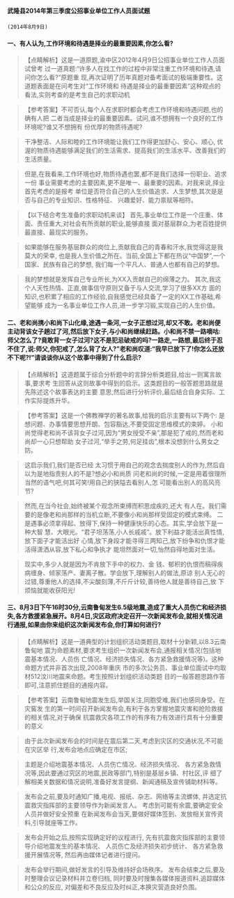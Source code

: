 #### 武隆县2014年第三季度公招事业单位工作人员面试题
    (2014年8月9日)
    
#### 一、有人认为,工作环境和待遇是择业的最重要因素,你怎么看?
>   【点睛解析】这是一道原题,渝中区2012年4月9日公招事业单位工作人员面试曾考
过一道真题:“许多人在找工作的过程中非常注重工作环境和待遇,请问你怎么看?”原题重
现,再次证明了历年真题对备考面试的极端重要性。这道题表面是在问考生对“工作环境和
待遇是择业的最重要因素”这种观点的看法,实则考查的是考生自己的求职动机

>   【参考答案】不可否认,每个人在求职时都会考虑工作环境和待遇问题,也的确有人把
二者当成是择业的最重要因素。试问,谁不想拥有一个良好的工作环境呢?谁又不想拥有
份优厚的物质待遇呢?

>   干净整洁、人际和睦的工作环境能让我们工作得更加舒心、安心、顺心,
优渥的物质待遇能够满足我们的生活需求、提高我们的生活水平、改善我们的生活质量。

>   但是,在我看来,工作环境也好,物质待遇也罢,都不是我们选择一份职业、追求一份
事业需要考虑的主要因素,更不是唯一、最重要的因素。对我来说,择业首先考虑的是报考
单位是否符合自己的人生价值追求、人生梦想,其次是是否与自己的专业知识、性格特征、
兴趣爱好、能力禀赋等相符。

>   【以下结合考生准备的求职动机来谈】
首先,事业单位工作是一个庄重、体面、责任重大,对社会有所贡献的职业,能够直接
面对基层群众,为老百姓提供最直接、最现实的服务。

>   如果能够在服务基层群众的岗位上,贡献我自己的青春和汗水,我觉得这是我莫大的荣幸,
也是我人生价值之所在。当前,全国上下都在热议“中国梦”,一个国家、民族有自己的梦想,
我们每一个平凡人、普通人也都有自己的梦想。

>   我的梦想就是发挥自己专业所长,为XX入贡献自己的绵薄之力。
其次,我这个人天性热情、正直,做事信守原则又备于与人交流,学习了很多XX方
面的知识,也积累了相应的工作经验,自我感觉已经具备了一定的XX工作基础,希望能够
成为一名事业单位工作人员,进一步学习锻,实现自己的人生价值。

#### 二、老和尚携小和尚下山化缘,途遇一条河,一女子正想过河,却又不敢。老和尚便主动背该女子趟过了河,然后放下女子,与小和尚继续赶路。小和尚不禁一路嘀咕:师父怎么了?竟敢背一女子过河?这不是犯忌破戒的吗?一路走,一路想,最后终于忍不住了,说:师父,你犯戒了,怎么背了女人?”老和尚叹道:“我早已放下了!你怎么还放不下呢?!”请谈谈你从这个故事中得到了什么启示?

>   【点睛解析】这道题属于综合分析题中的言辞分析类题目,给出一则寓言故事,要求考
生回答从这则故事中得到的启示。这类题目的一般答题思路就是先陈述这个故事表达的主要
意思,然后进行分析评价,最后结合自身实际、工作实际提炼升华。

>   【参考答案】这是一个佛教禅学的著名故事,给我的启示主要有以下两个:
是想问题、办事情要思想开朗、包容豁达,不要受固定思维模式的束婷。
小和尚觉得老和尚不该背女子过河,因为“男女授受不亲”,那是犯了戒的,然而老和尚却一心只想帮助
女子过河,“举手之劳,何足挂齿”,根本没想到什么男女之防。

>   这启示我们,我们是否已经
太习惯于用自己的观念去揣度别人的作为,然后自以为是地指责别人的不是?想必小和尚质
问老和尚的时候,一定是用着很理所当然的语气吧,何其可笑!用自己的狭隘去看别人,怎
可能看出别人的高风亮节?

>   然而,在当今社会,始终被某个观念所束缚而积思成疾的,还大
有人在。我们需要的是像老和尚那样的当机立断,不要像小和尚那样受固定的模式束缚。
二是遇事必须拿得起、放得下,保持一种健康快乐的心态。其实,学会放下是一种大智
慧、大眼光。“君子坦荡荡,小人长戚戚”。放下利益才能活出真性情,放下面子才能活出好
心情,放下身段才能寻得三两知己,放下纷争和仇恨才能活得潇洒从容,放下私心和争执才
能坦然面对一切,怡然自得地面对生活。

>   现实中,多少人就是因为不肯放下手中的权力、金
钱、郁积的仇恨而稿得疾病缠身、倾家荡产、妻离子散。学会放下,理解别人的做法,原谅
别人无心的过错,尊重他人的选择,不尖酸刻薄,不斤斤计较,善待他人就是善待自己,放
下烦恼就能收获阳光!


#### 三、8月3日下午16时30分,云南鲁甸发生6.5级地震,造成了重大人员伤亡和经济损失,各方救援紧急展开。8月4日,灾区政府决定召开一次新闻发布会,就相关情况进行通报,如果由你来组织这次新闻发布会,你打算如何进行?

>   【点睛解析】这是一道典型的计划组织活动类题目,取材十分新颖,以8.3云南鲁甸地
震为命题素材,要求考生组织一次新闻发布会,通报相关情况(包括地震基本情况、人员伤
亡情况、经济损失情况、各方紧急救援情况等)。这种命题方式并非首次出现,2008年重庆
市的多次公务员、事业单位面试中均取材512汶川地震来命题。考生按照计划组织活动类题
目的一般答题思路作答即可,注意抓住题目的通报内容。

>   【参考答案】云南鲁甸地震发生后,举国关注,同胞受难,我们也感同身受。在灾窖发
生的第一时间召开新闻发布会,有利于各方掌握地震灾害和抢险救接的相关情况,对于确保
抗震救灾各项工作的有序有力有效进行具有十分重要的意义

>   由于此次新闻发布会的时间是在震后第二天,考虑到灾区的交通状况,不可能在灾区举
行,发布会地点应确定在市区;

>   主题是介绍地震基本情况、人员伤亡情况、经济损失情况、
各方紧急救情况等,因此要通过究区的地震,民政等部门,特别是基层乡镇、村社区,评
细了解相美关数据和情况说明,准备好发言提纲、新闻通稿及宣传铺助材科等。

>   发布会之前,要及时通知广播,电视、报纸、杂志、网络等主流螺体,
并选定抗震救灾指挥部的主要领导作为新闻发言人。
考虑到可能有余震,要确定安全人员并做好安全预重
在新闻发布会当天,要做好媒体签到、发放相关宣传资料,引导就座等工作。

>   发布会开始之后,按照实现确定好的议程进行,
先有抗震救灾指挥部的主要领导介绍地震发生的基本情况、
人员伤亡及经济损失初步统计、
各方紧急救援开展情况等,
然后再由媒体记者进行提问。

>   发布会举行期间,做好发言的引导及维持好会场秩序。
发布会结束之后,要及时整理会议记录材料并立卷归档,
同时要及时搜集各媒体报道资料,追踪媒体和公众的反应,
对偏差和不良反应及时纠正,本换灾营造良好负围。

